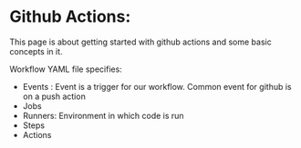 # Github Actions:

This page is about getting started with github actions and some basic concepts in it.


Workflow YAML file specifies:
* Events : Event is a trigger for our workflow. Common event for github is on a push action
* Jobs
* Runners: Environment in which code is run
* Steps
* Actions


